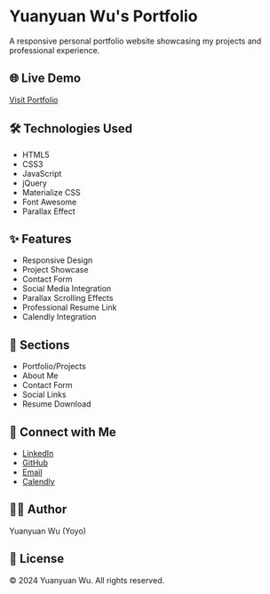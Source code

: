 # Yuanyuan Wu's Portfolio

A responsive personal portfolio website showcasing my projects and professional experience.

## 🌐 Live Demo
[Visit Portfolio](https://yuanyuan-wu.vercel.app/)

## 🛠️ Technologies Used
- HTML5
- CSS3
- JavaScript
- jQuery
- Materialize CSS
- Font Awesome
- Parallax Effect

## ✨ Features
- Responsive Design
- Project Showcase
- Contact Form
- Social Media Integration
- Parallax Scrolling Effects
- Professional Resume Link
- Calendly Integration

## 📱 Sections
- Portfolio/Projects
- About Me
- Contact Form
- Social Links
- Resume Download

## 🔗 Connect with Me
- [LinkedIn](https://www.linkedin.com/in/yuanyuan-yoyo-wu/)
- [GitHub](https://github.com/Yuanyuan-Wu1)
- [Email](mailto:yuanyuanwu2022@gmail.com)
- [Calendly](https://calendly.com/yuanyuanwu2022)

## 👩‍💻 Author
Yuanyuan Wu (Yoyo)

## 📄 License
© 2024 Yuanyuan Wu. All rights reserved.


